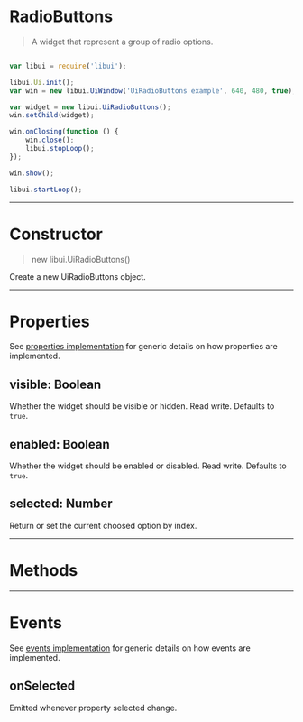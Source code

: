 
# RadioButtons

> A widget that represent a group of radio options.

```js

var libui = require('libui');

libui.Ui.init();
var win = new libui.UiWindow('UiRadioButtons example', 640, 480, true);

var widget = new libui.UiRadioButtons();
win.setChild(widget);

win.onClosing(function () {
	win.close();
	libui.stopLoop();
});

win.show();

libui.startLoop();

```

---

# Constructor

> new libui.UiRadioButtons()

Create a new UiRadioButtons object.

---

# Properties

See [properties implementation](properties.md) for generic details on how properties are implemented.


## visible: Boolean

Whether the widget should be visible or hidden. 
Read write.
Defaults to `true`.



## enabled: Boolean

Whether the widget should be enabled or disabled. 
Read write.
Defaults to `true`.



## selected: Number

Return or set the current choosed option by index.




---

# Methods



---

# Events

See [events implementation](events.md) for generic details on how events are implemented.


## onSelected

Emitted whenever property selected change.



